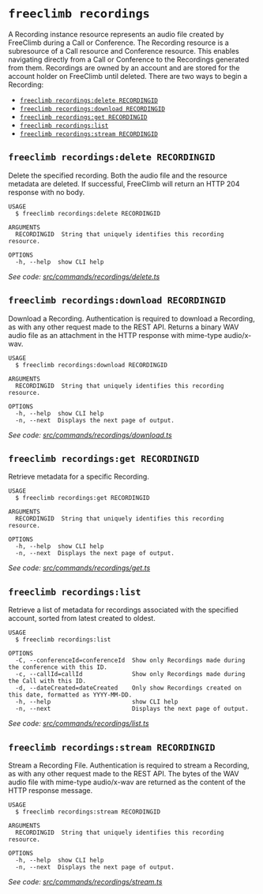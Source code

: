 `freeclimb recordings`
======================

A Recording instance resource represents an audio file created by FreeClimb during a Call or Conference. The Recording resource is a subresource of a Call resource and Conference resource. This enables navigating directly from a Call or Conference to the Recordings generated from them. Recordings are owned by an account and are stored for the account holder on FreeClimb until deleted. There are two ways to begin a Recording:

* [`freeclimb recordings:delete RECORDINGID`](#freeclimb-recordingsdelete-recordingid)
* [`freeclimb recordings:download RECORDINGID`](#freeclimb-recordingsdownload-recordingid)
* [`freeclimb recordings:get RECORDINGID`](#freeclimb-recordingsget-recordingid)
* [`freeclimb recordings:list`](#freeclimb-recordingslist)
* [`freeclimb recordings:stream RECORDINGID`](#freeclimb-recordingsstream-recordingid)

## `freeclimb recordings:delete RECORDINGID`

Delete the specified recording. Both the audio file and the resource metadata are deleted. If successful, FreeClimb will return an HTTP 204 response with no body.

```
USAGE
  $ freeclimb recordings:delete RECORDINGID

ARGUMENTS
  RECORDINGID  String that uniquely identifies this recording resource.

OPTIONS
  -h, --help  show CLI help
```

_See code: [src/commands/recordings/delete.ts](https://github.com/jblack-vail/freeclimb-cli-cd-test/blob/v0.1.14/src/commands/recordings/delete.ts)_

## `freeclimb recordings:download RECORDINGID`

Download a Recording. Authentication is required to download a Recording, as with any other request made to the REST API. Returns a binary WAV audio file as an attachment in the HTTP response with mime-type audio/x-wav.

```
USAGE
  $ freeclimb recordings:download RECORDINGID

ARGUMENTS
  RECORDINGID  String that uniquely identifies this recording resource.

OPTIONS
  -h, --help  show CLI help
  -n, --next  Displays the next page of output.
```

_See code: [src/commands/recordings/download.ts](https://github.com/jblack-vail/freeclimb-cli-cd-test/blob/v0.1.14/src/commands/recordings/download.ts)_

## `freeclimb recordings:get RECORDINGID`

Retrieve metadata for a specific Recording.

```
USAGE
  $ freeclimb recordings:get RECORDINGID

ARGUMENTS
  RECORDINGID  String that uniquely identifies this recording resource.

OPTIONS
  -h, --help  show CLI help
  -n, --next  Displays the next page of output.
```

_See code: [src/commands/recordings/get.ts](https://github.com/jblack-vail/freeclimb-cli-cd-test/blob/v0.1.14/src/commands/recordings/get.ts)_

## `freeclimb recordings:list`

Retrieve a list of metadata for recordings associated with the specified account, sorted from latest created to oldest.

```
USAGE
  $ freeclimb recordings:list

OPTIONS
  -C, --conferenceId=conferenceId  Show only Recordings made during the conference with this ID.
  -c, --callId=callId              Show only Recordings made during the Call with this ID.
  -d, --dateCreated=dateCreated    Only show Recordings created on this date, formatted as YYYY-MM-DD.
  -h, --help                       show CLI help
  -n, --next                       Displays the next page of output.
```

_See code: [src/commands/recordings/list.ts](https://github.com/jblack-vail/freeclimb-cli-cd-test/blob/v0.1.14/src/commands/recordings/list.ts)_

## `freeclimb recordings:stream RECORDINGID`

Stream a Recording File. Authentication is required to stream a Recording, as with any other request made to the REST API. The bytes of the WAV audio file with mime-type audio/x-wav are returned as the content of the HTTP response message.

```
USAGE
  $ freeclimb recordings:stream RECORDINGID

ARGUMENTS
  RECORDINGID  String that uniquely identifies this recording resource.

OPTIONS
  -h, --help  show CLI help
  -n, --next  Displays the next page of output.
```

_See code: [src/commands/recordings/stream.ts](https://github.com/jblack-vail/freeclimb-cli-cd-test/blob/v0.1.14/src/commands/recordings/stream.ts)_
